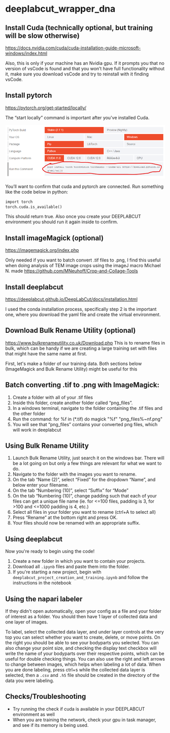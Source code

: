 # deeplabcut_wrapper_dna
## Install Cuda (technically optional, but training will be slow otherwise) 
<https://docs.nvidia.com/cuda/cuda-installation-guide-microsoft-windows/index.html>

Also, this is only if your machine has an Nvidia gpu. If it prompts you that no version of vsCode is found and that you won’t have full functionality without it, make sure you download vsCode and try to reinstall with it finding vsCode.

## Install pytorch 
<https://pytorch.org/get-started/locally/>

The “start locally” command is important after you've installed Cuda.

![showing the command to run on the pytorch "get started" page](pytorch_command.png)

You’ll want to confirm that cuda and pytorch are connected. Run something like the code below in python:
```
import torch
torch.cuda.is_available()
```
This should return true. Also once you create your DEEPLABCUT environment you should run it again inside to confirm.

## Install imageMagick (optional)
<https://imagemagick.org/index.php>

Only needed if you want to batch convert .tif files to .png, I find this useful when doing analysis of TEM image crops using the imageJ macro Michael N. made <https://github.com/MNeuhoff/Crop-and-Collage-Tools>

## Install deeplabcut
<https://deeplabcut.github.io/DeepLabCut/docs/installation.html>

I used the conda installation process, specifically step 2 is the important one, where you download the yaml file and create the virtual environment.

## Download Bulk Rename Utility (optional)
<https://www.bulkrenameutility.co.uk/Download.php>
This is to rename files in bulk, which can be handy if we are creating a large training set with files that might have the same name at first.

First, let's make a folder of our training data. Both sections below (ImageMagick and Bulk Rename Utility) might be useful for this

## Batch converting .tif to .png with ImageMagick:
1. Create a folder with all of your .tif files
2. Inside this folder, create another folder called “png_files”.
3. In a windows terminal, navigate to the folder containing the .tif files and the other folder
4. Run the command: for %f in (*.tif) do magick "%f" "png_files\%~nf.png"
5. You will see that “png_files” contains your converted png files, which will work in deeplabcut

## Using Bulk Rename Utility
1. Launch Bulk Rename Utility, just search it on the windows bar. There will be a lot going on but only a few things are relevant for what we want to do.
2. Navigate to the folder with the images you want to rename.
3. On the tab “Name (2)”, select “Fixed” for the dropdown “Name”, and below enter your filename.
4. On the tab “Numbering (10)”, select “Suffix” for “Mode”
5. On the tab “Numbering (10)”, change padding such that each of your files can get a unique file name (ie. for <=100 files, padding is 3, for >100 and <=1000 padding is 4, etc.)
6. Select all files in your folder you want to rename (ctrl+A to select all)
7. Press “Rename” at the bottom right and press OK.
8. Your files should now be renamed with an appropriate suffix.

## Using deeplabcut
Now you're ready to begin using the code!
1. Create a new folder in which you want to contain your projects.
2. Download all ```.ipynb``` files and paste them into the folder.
3. If you're starting a new project, begin with ```deeplabcut_project_creation_and_training.ipynb``` and follow the instructions in the notebook

## Using the napari labeler
If they didn't open automatically, open your config as a file and your folder of interest as a folder. You should then have 1 layer of collected data and one layer of images.

To label, select the collected data layer, and under layer controls at the very top you can select whether you want to create, delete, or move points. On the right you should be able to see your bodyparts you selected. You can also change your point size, and checking the display text checkbox will write the name of your bodyparts over their respective points, which can be useful for double checking things. You can also use the right and left arrows to change between images, which helps when labeling a lot of data. When you are done labeling, press ctrl+s while the collected data layer is selected, then a ```.csv``` and ```.h5``` file should be created in the directory of the data you were labeling.

## Checks/Troubleshooting
* Try running the check if cuda is available in your DEEPLABCUT environment as well
* When you are training the network, check your gpu in task manager, and see if its memory is being used.
